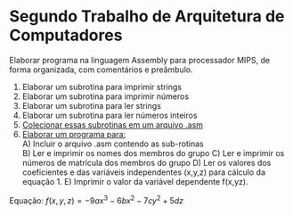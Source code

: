 # Segundo Trabalho de Arquitetura de Computadores

Elaborar programa na linguagem Assembly para processador MIPS, de forma organizada, com comentários e preâmbulo.

1) Elaborar um subrotina para imprimir strings 
2) Elaborar um subrotina para imprimir números 
3) Elaborar um subrotina para ler strings 
4) Elaborar um subrotina para ler números inteiros 
5) <a href="./Exercício 05.asm">Colecionar essas subrotinas em um arquivo .asm</a>
6) <a href="./Exercício 06.asm">Elaborar um programa para:</a><br>
    A) Incluir o arquivo .asm contendo as sub-rotinas  
    B) Ler e imprimir os nomes dos membros do grupo 
    C) Ler e imprimir os números de matrícula dos membros do grupo 
    D) Ler os valores dos coeficientes e das variáveis independentes (x,y,z) para cálculo da equação 1. 
    E) Imprimir o valor da variável dependente f(x,yz).

Equação: $f(x,y,z) = -9ax^3 - 6bx^2 - 7cy^2 + 5dz$
